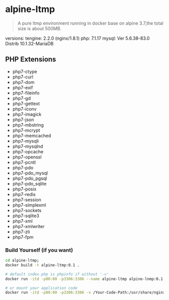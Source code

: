 # alpine-ltmp
> A pure ltmp environment running in docker base on alpine 3.7,the total size is about 500MB.

versions:
tengine: 2.2.0 (nginx/1.8.1)
php: 7.1.17
mysql: Ver 5.6.38-83.0 Distrib 10.1.32-MariaDB

## PHP Extensions

- php7-ctype
- php7-curl
- php7-dom
- php7-exif
- php7-fileinfo
- php7-gd
- php7-gettext
- php7-iconv
- php7-imagick
- php7-json
- php7-mbstring
- php7-mcrypt
- php7-memcached
- php7-mysqli
- php7-mysqlnd
- php7-opcache
- php7-openssl
- php7-pcntl
- php7-pdo
- php7-pdo_mysql
- php7-pdo_pgsql
- php7-pdo_sqlite
- php7-posix
- php7-redis
- php7-session
- php7-simplexml
- php7-sockets
- php7-sqlite3
- php7-xml
- php7-xmlwriter
- php7-zli
- php7-fpm


### Build Yourself (if you want)

```bash
cd alpine-ltmp;
docker build -t alpine-ltmp:0.1 .

# default index.php is phpinfo if without '-v'
docker run -itd -p80:80 -p3306:3306 --name alpine-ltmp alpine-lnmp:0.1

# or mount your application code
docker run -itd -p80:80 -p3306:3306 -v /Your-Code-Path:/usr/share/nginx/html --name alpine-ltmp alpine-ltmp:0.1
```
